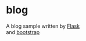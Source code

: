 # blog
A blog sample written by [Flask](https://flask.palletsprojects.com/en/1.1.x/)  
and [bootstrap](https://startbootstrap.com/previews/clean-blog)